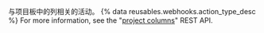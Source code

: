 与项目板中的列相关的活动。 {% data reusables.webhooks.action_type_desc %} For more information, see the "[project columns](/v3/projects/columns)" REST API.
